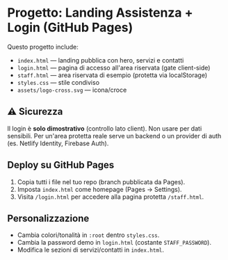 # Progetto: Landing Assistenza + Login (GitHub Pages)

Questo progetto include:
- `index.html` — landing pubblica con hero, servizi e contatti
- `login.html` — pagina di accesso all'area riservata (gate client-side)
- `staff.html` — area riservata di esempio (protetta via localStorage)
- `styles.css` — stile condiviso
- `assets/logo-cross.svg` — icona/croce

## ⚠️ Sicurezza
Il login è **solo dimostrativo** (controllo lato client). Non usare per dati sensibili.
Per un'area protetta reale serve un backend o un provider di auth (es. Netlify Identity, Firebase Auth).

## Deploy su GitHub Pages
1. Copia tutti i file nel tuo repo (branch pubblicata da Pages).
2. Imposta `index.html` come homepage (Pages → Settings).
3. Visita `/login.html` per accedere alla pagina protetta `/staff.html`.

## Personalizzazione
- Cambia colori/tonalità in `:root` dentro `styles.css`.
- Cambia la password demo in `login.html` (costante `STAFF_PASSWORD`).
- Modifica le sezioni di servizi/contatti in `index.html`.
